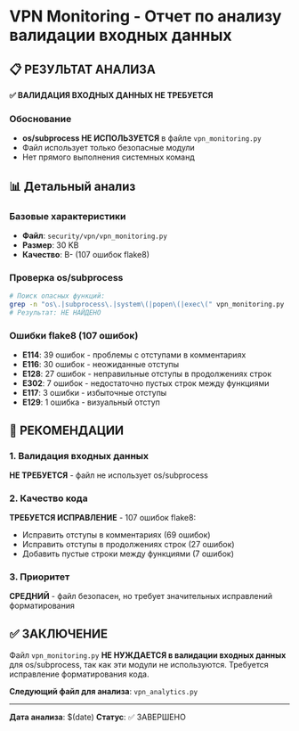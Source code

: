 # VPN Monitoring - Отчет по анализу валидации входных данных

## 📋 РЕЗУЛЬТАТ АНАЛИЗА

**✅ ВАЛИДАЦИЯ ВХОДНЫХ ДАННЫХ НЕ ТРЕБУЕТСЯ**

### Обоснование
- **os/subprocess НЕ ИСПОЛЬЗУЕТСЯ** в файле `vpn_monitoring.py`
- Файл использует только безопасные модули
- Нет прямого выполнения системных команд

## 📊 Детальный анализ

### Базовые характеристики
- **Файл**: `security/vpn/vpn_monitoring.py`
- **Размер**: 30 KB
- **Качество**: B- (107 ошибок flake8)

### Проверка os/subprocess
```bash
# Поиск опасных функций:
grep -n "os\.|subprocess\.|system\(|popen\(|exec\(" vpn_monitoring.py
# Результат: НЕ НАЙДЕНО
```

### Ошибки flake8 (107 ошибок)
- **E114**: 39 ошибок - проблемы с отступами в комментариях
- **E116**: 30 ошибок - неожиданные отступы
- **E128**: 27 ошибок - неправильные отступы в продолжениях строк
- **E302**: 7 ошибок - недостаточно пустых строк между функциями
- **E117**: 3 ошибки - избыточные отступы
- **E129**: 1 ошибка - визуальный отступ

## 🎯 РЕКОМЕНДАЦИИ

### 1. Валидация входных данных
**НЕ ТРЕБУЕТСЯ** - файл не использует os/subprocess

### 2. Качество кода
**ТРЕБУЕТСЯ ИСПРАВЛЕНИЕ** - 107 ошибок flake8:
- Исправить отступы в комментариях (69 ошибок)
- Исправить отступы в продолжениях строк (27 ошибок)
- Добавить пустые строки между функциями (7 ошибок)

### 3. Приоритет
**СРЕДНИЙ** - файл безопасен, но требует значительных исправлений форматирования

## ✅ ЗАКЛЮЧЕНИЕ

Файл `vpn_monitoring.py` **НЕ НУЖДАЕТСЯ в валидации входных данных** для os/subprocess, так как эти модули не используются. Требуется исправление форматирования кода.

**Следующий файл для анализа**: `vpn_analytics.py`

---
**Дата анализа**: $(date)
**Статус**: ✅ ЗАВЕРШЕНО